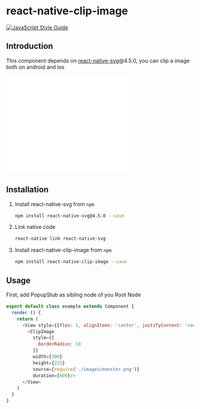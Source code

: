 # react-native-clip-image

[![JavaScript Style Guide](https://cdn.rawgit.com/feross/standard/master/badge.svg)](https://github.com/feross/standard)  
  
## Introduction 
This component depends on [react-native-svg](https://github.com/react-native-community/react-native-svg)@4.5.0, you can clip a image both on android and ios

![demo](https://github.com/UnPourTous/react-native-clip-image/blob/master/screenshots/clip-image-demo.gif?raw=true)

## Installation 
1. Install react-native-svg from `npm`

    ```bash
    npm install react-native-svg@4.5.0 --save
    ```
    
2. Link native code

    ```bash
    react-native link react-native-svg
    ```
    
3. Install react-native-clip-image from `npm`

    ```bash
    npm install react-native-clip-image --save
    ```

## Usage
First, add PopupStub as sibling node of you Root Node
``` js
export default class example extends Component {
  render () {
    return (
      <View style={{flex: 1, alignItems: 'center', justifyContent: 'center'}}>
        <ClipImage
          style={{
            borderRadius: 10
          }}
          width={300}
          height={225}
          source={require('./images/monster.png')}
          duration={600}/>
      </View>
    )
  }
}
```
